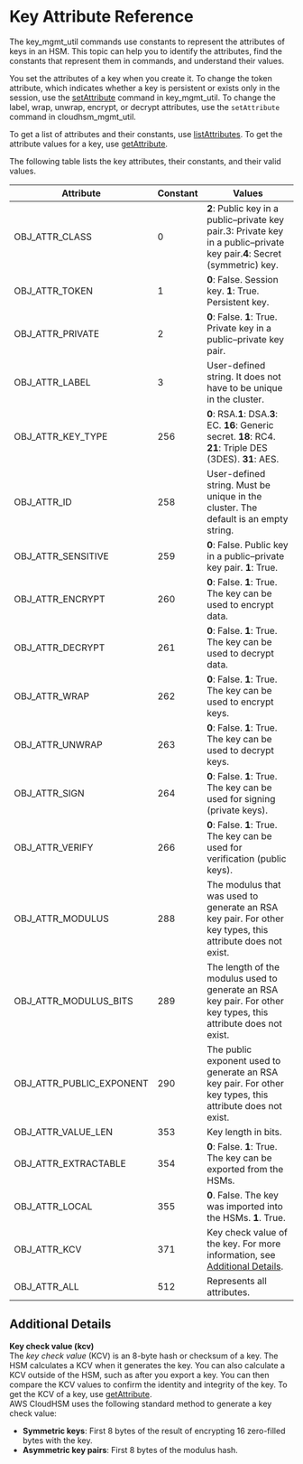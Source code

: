 # Key Attribute Reference<a name="key-attribute-table"></a>

The key\_mgmt\_util commands use constants to represent the attributes of keys in an HSM\. This topic can help you to identify the attributes, find the constants that represent them in commands, and understand their values\. 

You set the attributes of a key when you create it\. To change the token attribute, which indicates whether a key is persistent or exists only in the session, use the [setAttribute](key_mgmt_util-setAttribute.md) command in key\_mgmt\_util\. To change the label, wrap, unwrap, encrypt, or decrypt attributes, use the `setAttribute` command in cloudhsm\_mgmt\_util\.

To get a list of attributes and their constants, use [listAttributes](key_mgmt_util-listAttributes.md)\. To get the attribute values for a key, use [getAttribute](key_mgmt_util-getAttribute.md)\.

The following table lists the key attributes, their constants, and their valid values\.


| Attribute | Constant | Values | 
| --- | --- | --- | 
|  OBJ\_ATTR\_CLASS  |  0  | **2**: Public key in a public–private key pair\.3: Private key in a public–private key pair\.**4**: Secret \(symmetric\) key\. | 
|  OBJ\_ATTR\_TOKEN  |  1  |  **0**: False\. Session key\. **1**: True\. Persistent key\.  | 
|  OBJ\_ATTR\_PRIVATE  |  2  |  **0**: False\.  **1**: True\. Private key in a public–private key pair\.  | 
|  OBJ\_ATTR\_LABEL  |  3  | User\-defined string\. It does not have to be unique in the cluster\. | 
|  OBJ\_ATTR\_KEY\_TYPE  | 256 |  **0**: RSA\.**1**: DSA\.**3**: EC\. **16**: Generic secret\. **18**: RC4\. **21**: Triple DES \(3DES\)\. **31**: AES\. | 
|  OBJ\_ATTR\_ID  | 258 |  User\-defined string\. Must be unique in the cluster\. The default is an empty string\. | 
|  OBJ\_ATTR\_SENSITIVE  |  259  |  **0**: False\. Public key in a public–private key pair\. **1**: True\.   | 
|  OBJ\_ATTR\_ENCRYPT  |  260  |  **0**: False\.  **1**: True\. The key can be used to encrypt data\.   | 
|  OBJ\_ATTR\_DECRYPT  |  261  |  **0**: False\.  **1**: True\. The key can be used to decrypt data\.  | 
|  OBJ\_ATTR\_WRAP  |  262  |  **0**: False\.  **1**: True\. The key can be used to encrypt keys\.  | 
|  OBJ\_ATTR\_UNWRAP  |  263  |  **0**: False\.  **1**: True\. The key can be used to decrypt keys\.  | 
|  OBJ\_ATTR\_SIGN  |  264  |  **0**: False\.  **1**: True\. The key can be used for signing \(private keys\)\.  | 
|  OBJ\_ATTR\_VERIFY  |  266  |  **0**: False\.  **1**: True\. The key can be used for verification \(public keys\)\.  | 
|  OBJ\_ATTR\_MODULUS  |  288  |  The modulus that was used to generate an RSA key pair\.  For other key types, this attribute does not exist\.  | 
|  OBJ\_ATTR\_MODULUS\_BITS  |  289  |  The length of the modulus used to generate an RSA key pair\. For other key types, this attribute does not exist\.  | 
|  OBJ\_ATTR\_PUBLIC\_EXPONENT  |  290  |  The public exponent used to generate an RSA key pair\. For other key types, this attribute does not exist\.  | 
|  OBJ\_ATTR\_VALUE\_LEN  |  353  |  Key length in bits\.  | 
|  OBJ\_ATTR\_EXTRACTABLE  |  354  |  **0**: False\.  **1**: True\. The key can be exported from the HSMs\.  | 
|  OBJ\_ATTR\_LOCAL  |  355  |  **0**\. False\. The key was imported into the HSMs\. **1**\. True\.   | 
|  OBJ\_ATTR\_KCV  |  371  |  Key check value of the key\. For more information, see [Additional Details](#key-attribute-table-details)\.  | 
|  OBJ\_ATTR\_ALL  |  512  |  Represents all attributes\.  | 

## Additional Details<a name="key-attribute-table-details"></a>

**Key check value \(kcv\)**  
The *key check value* \(KCV\) is an 8\-byte hash or checksum of a key\. The HSM calculates a KCV when it generates the key\. You can also calculate a KCV outside of the HSM, such as after you export a key\. You can then compare the KCV values to confirm the identity and integrity of the key\. To get the KCV of a key, use [getAttribute](key_mgmt_util-getAttribute.md)\.  
AWS CloudHSM uses the following standard method to generate a key check value:  
+ **Symmetric keys**: First 8 bytes of the result of encrypting 16 zero\-filled bytes with the key\.
+ **Asymmetric key pairs**: First 8 bytes of the modulus hash\.